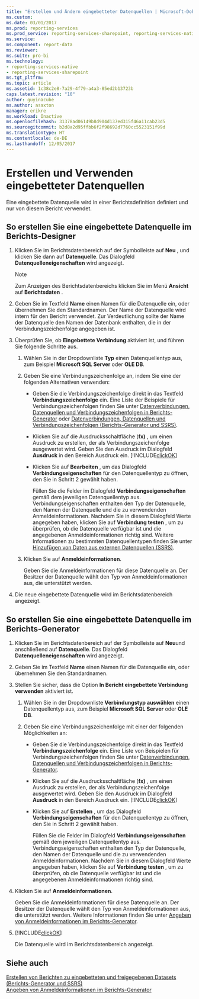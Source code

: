 ```yaml
---
title: "Erstellen und Ändern eingebetteter Datenquellen | Microsoft-Dokumentation"
ms.custom: 
ms.date: 03/01/2017
ms.prod: reporting-services
ms.prod_service: reporting-services-sharepoint, reporting-services-native
ms.service: 
ms.component: report-data
ms.reviewer: 
ms.suite: pro-bi
ms.technology:
- reporting-services-native
- reporting-services-sharepoint
ms.tgt_pltfrm: 
ms.topic: article
ms.assetid: 1c38c2e8-7a29-4f79-a4a3-85ed2b13723b
caps.latest.revision: "10"
author: guyinacube
ms.author: asaxton
manager: erikre
ms.workload: Inactive
ms.openlocfilehash: 31378ad06149b8d904d137ed315f46a11cab23d5
ms.sourcegitcommit: b2d8a2d95ffbb6f2f98692d7760cc5523151f99d
ms.translationtype: HT
ms.contentlocale: de-DE
ms.lasthandoff: 12/05/2017
---
```

# <a name="create-and-modify-embedded-data-sources"></a>Erstellen und Verwenden eingebetteter Datenquellen
  Eine eingebettete Datenquelle wird in einer Berichtsdefinition definiert und nur von diesem Bericht verwendet.  
  
## <a name="to-create-an-embedded-data-source-in-report-designer"></a>So erstellen Sie eine eingebettete Datenquelle im Berichts-Designer  
  
1.  Klicken Sie im Berichtsdatenbereich auf der Symbolleiste auf **Neu** , und klicken Sie dann auf **Datenquelle**. Das Dialogfeld **Datenquelleneigenschaften** wird angezeigt.  
  
    > [!NOTE]  
    >  Zum Anzeigen des Berichtsdatenbereichs klicken Sie im Menü **Ansicht** auf **Berichtsdaten** .  
  
2.  Geben Sie im Textfeld **Name** einen Namen für die Datenquelle ein, oder übernehmen Sie den Standardnamen. Der Name der Datenquelle wird intern für den Bericht verwendet. Zur Verdeutlichung sollte der Name der Datenquelle den Namen der Datenbank enthalten, die in der Verbindungszeichenfolge angegeben ist.  
  
3.  Überprüfen Sie, ob **Eingebettete Verbindung** aktiviert ist, und führen Sie folgende Schritte aus.  
  
    1.  Wählen Sie in der Dropdownliste **Typ** einen Datenquellentyp aus, zum Beispiel **Microsoft SQL Server** oder **OLE DB**.  
  
    2.  Geben Sie eine Verbindungszeichenfolge an, indem Sie eine der folgenden Alternativen verwenden:  
  
        -   Geben Sie die Verbindungszeichenfolge direkt in das Textfeld **Verbindungszeichenfolge** ein. Eine Liste der Beispiele für Verbindungszeichenfolgen finden Sie unter [Datenverbindungen, Datenquellen und Verbindungszeichenfolgen in Berichts-Generator](http://msdn.microsoft.com/library/7e103637-4371-43d7-821c-d269c2cc1b34) oder [Datenverbindungen, Datenquellen und Verbindungszeichenfolgen (Berichts-Generator und SSRS)](../../reporting-services/report-data/data-connections-data-sources-and-connection-strings-report-builder-and-ssrs.md).  
  
        -   Klicken Sie auf die Ausdrucksschaltfläche (**fx)** , um einen Ausdruck zu erstellen, der als Verbindungszeichenfolge ausgewertet wird. Geben Sie den Ausdruck im Dialogfeld **Ausdruck** in den Bereich Ausdruck ein. [!INCLUDE[clickOK](../../includes/clickok-md.md)]  
  
        -   Klicken Sie auf **Bearbeiten** , um das Dialogfeld **Verbindungseigenschaften** für den Datenquellentyp zu öffnen, den Sie in Schritt 2 gewählt haben.  
  
             Füllen Sie die Felder im Dialogfeld **Verbindungseigenschaften** gemäß dem jeweiligen Datenquellentyp aus. Verbindungseigenschaften enthalten den Typ der Datenquelle, den Namen der Datenquelle und die zu verwendenden Anmeldeinformationen. Nachdem Sie in diesem Dialogfeld Werte angegeben haben, klicken Sie auf **Verbindung testen** , um zu überprüfen, ob die Datenquelle verfügbar ist und die angegebenen Anmeldeinformationen richtig sind. Weitere Informationen zu bestimmten Datenquellentypen finden Sie unter [Hinzufügen von Daten aus externen Datenquellen (SSRS)](../../reporting-services/report-data/add-data-from-external-data-sources-ssrs.md).  
  
    3.  Klicken Sie auf **Anmeldeinformationen**.  
  
         Geben Sie die Anmeldeinformationen für diese Datenquelle an. Der Besitzer der Datenquelle wählt den Typ von Anmeldeinformationen aus, die unterstützt werden.  
  
4.  Die neue eingebettete Datenquelle wird im Berichtsdatenbereich angezeigt.  
  
## <a name="to-create-an-embedded-data-source-in-report-builder"></a>So erstellen Sie eine eingebettete Datenquelle im Berichts-Generator  
  
1.  Klicken Sie im Berichtsdatenbereich auf der Symbolleiste auf **Neu**und anschließend auf **Datenquelle**. Das Dialogfeld **Datenquelleneigenschaften** wird angezeigt.  
  
2.  Geben Sie im Textfeld **Name** einen Namen für die Datenquelle ein, oder übernehmen Sie den Standardnamen.  
  
3.  Stellen Sie sicher, dass die Option **In Bericht eingebettete Verbindung verwenden** aktiviert ist.  
  
    1.  Wählen Sie in der Dropdownliste **Verbindungstyp auswählen** einen Datenquellentyp aus, zum Beispiel **Microsoft SQL Server** oder **OLE DB**.  
  
    2.  Geben Sie eine Verbindungszeichenfolge mit einer der folgenden Möglichkeiten an:  
  
        -   Geben Sie die Verbindungszeichenfolge direkt in das Textfeld **Verbindungszeichenfolge** ein. Eine Liste von Beispielen für Verbindungszeichenfolgen finden Sie unter [Datenverbindungen, Datenquellen und Verbindungszeichenfolgen in Berichts-Generator](http://msdn.microsoft.com/library/7e103637-4371-43d7-821c-d269c2cc1b34).  
  
        -   Klicken Sie auf die Ausdrucksschaltfläche (**fx)** , um einen Ausdruck zu erstellen, der als Verbindungszeichenfolge ausgewertet wird. Geben Sie den Ausdruck im Dialogfeld **Ausdruck** in den Bereich Ausdruck ein. [!INCLUDE[clickOK](../../includes/clickok-md.md)]  
  
        -   Klicken Sie auf **Erstellen** , um das Dialogfeld **Verbindungseigenschaften** für den Datenquellentyp zu öffnen, den Sie in Schritt 2 gewählt haben.  
  
             Füllen Sie die Felder im Dialogfeld **Verbindungseigenschaften** gemäß dem jeweiligen Datenquellentyp aus. Verbindungseigenschaften enthalten den Typ der Datenquelle, den Namen der Datenquelle und die zu verwendenden Anmeldeinformationen. Nachdem Sie in diesem Dialogfeld Werte angegeben haben, klicken Sie auf **Verbindung testen** , um zu überprüfen, ob die Datenquelle verfügbar ist und die angegebenen Anmeldeinformationen richtig sind.  
  
4.  Klicken Sie auf **Anmeldeinformationen**.  
  
     Geben Sie die Anmeldeinformationen für diese Datenquelle an. Der Besitzer der Datenquelle wählt den Typ von Anmeldeinformationen aus, die unterstützt werden. Weitere Informationen finden Sie unter [Angeben von Anmeldeinformationen im Berichts-Generator](http://msdn.microsoft.com/library/7412ce68-aece-41c0-8c37-76a0e54b6b53).  
  
5.  [!INCLUDE[clickOK](../../includes/clickok-md.md)]  
  
     Die Datenquelle wird im Berichtsdatenbereich angezeigt.  
  
## <a name="see-also"></a>Siehe auch  
 [Erstellen von Berichten zu eingebetteten und freigegebenen Datasets &#40;Berichts-Generator und SSRS&#41;](../../reporting-services/report-data/report-embedded-datasets-and-shared-datasets-report-builder-and-ssrs.md)   
 [Angeben von Anmeldeinformationen im Berichts-Generator](http://msdn.microsoft.com/library/7412ce68-aece-41c0-8c37-76a0e54b6b53)  
  
  
